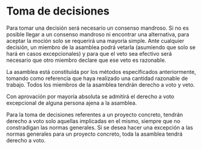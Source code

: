 # Toma de decisiones

Para tomar una decisión será necesario un consenso mandroso. Si no es posible llegar a un consenso mandroso ni encontrar una alternativa, para aceptar la moción solo se requerirá una mayoría simple.
Ante cualquier decisión, un miembro de la asamblea podrá vetarla (asumiendo que solo se hará en casos excepcionales) y para que el veto sea efectivo será necesario que otro miembro declare que ese veto es razonable.

La asamblea está constituida por los métodos especificados anteriormente, tomando como referencia que haya realizado una cantidad razonable de trabajo. Todos los miembros de la asamblea tendrán derecho a voto y veto.

Con aprovación por mayoría absoluta se admitirá el derecho a voto excepcional de alguna persona ajena a la asamblea.

Para la toma de decisiones referentes a un proyecto concreto, tendrán derecho a voto solo aquellas implicadas en el mismo, siempre que no constradigan las normas generales. Si se desea hacer una excepción a las normas generales para un proyecto concreto, toda la asamblea tendrá derecho a voto.
